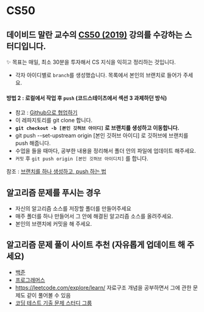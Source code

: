 # CS50
데이비드 말란 교수의 [CS50 (2019)](https://www.boostcourse.org/cs112/joinLectures/41307) 강의를 수강하는 스터디입니다.
---

✨ 목표는 매일, 최소 30분을 투자해서 CS 지식을 익히고 정리하는 것입니다.

- 각자 아이디별로 `branch`를 생성했습니다. 목록에서 본인의 브랜치로 들어가 주세요.


#### 방법 2 : 로컬에서 작업 후 `push` (코드스테이츠에서 섹션 3 과제하던 방식)
- 참고 : [Github으로 협업하기](https://victorydntmd.tistory.com/91)
- 이 레파지토리를 git clone 합니다.
- **`git checkout -b [본인 깃허브 아이디]` 로 브랜치를 생성하고 이동합니다.**
- git push --set-upstream origin [본인 깃허브 아이디] 로 깃허브에 브랜치를 push 해줍니다.
- 수업을 들을 때마다, 공부한 내용을 정리해서 폴더 안의 파일에 업데이트 해주세요.
- `커밋` 후 `git push origin [본인 깃허브 아이디치]` 를 합니다.

참조 : [브랜치를 하나 생성하고, push 하는 법](https://ychae-leah.tistory.com/59)


## 알고리즘 문제를 푸시는 경우

- 자신의 알고리즘 소스를 저장할 폴더를 만들어주세요
- 매주 폴더를 하나 만들어서 그 안에 해결된 알고리즘 소스를 올려주세요.
- 본인의 브랜치에 커밋을 해 주세요.


## 알고리즘 문제 풀이 사이트 추천 (자유롭게 업데이트 해 주세요)
- [백준](https://www.acmicpc.net/)
- [프로그래머스](https://programmers.co.kr/learn/challenges)
- https://leetcode.com/explore/learn/ 자료구조 개념을 공부하면서 그에 관한 문제도 같이 풀어볼 수 있음
- [코딩 테스트 기출 문제 스터디 그룹](https://github.com/CodeTest-StudyGroup/Code-Test-Study)
